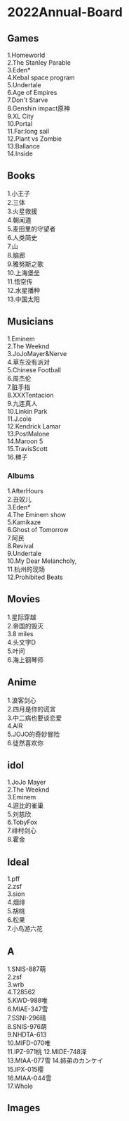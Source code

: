 # 2022Annual-Board

## Games
1.Homeworld  
2.The Stanley Parable  
3.Eden*  
4.Kebal space program  
5.Undertale  
6.Age of Empires  
7.Don't Starve  
8.Genshin impact原神  
9.XL City  
10.Portal  
11.Far:long sail  
12.Plant vs Zombie  
13.Ballance  
14.Inside  

## Books
1.小王子  
2.三体  
3.火星救援  
4.朝闻道  
5.麦田里的守望者  
6.人类简史  
7.山  
8.脑廊  
9.雅努斯之歌  
10.上海堡垒  
11.悟空传  
12.水星播种  
13.中国太阳  
 
## Musicians
1.Eminem  
2.The Weeknd  
3.JoJoMayer&Nerve  
4.草东没有派对  
5.Chinese Football  
6.周杰伦  
7.脏手指  
8.XXXTentacion  
9.九连真人  
10.Linkin Park  
11.J.cole   
12.Kendrick Lamar  
13.PostMalone   
14.Maroon 5  
15.TravisScott  
16.稗子   

### Albums
1.AfterHours  
2.丑奴儿  
3.Eden*      
4.The Eminem show  
5.Kamikaze  
6.Ghost of Tomorrow     
7.阿民  
8.Revival    
9.Undertale  
10.My Dear Melancholy,  
11.杭州的现场  
12.Prohibited Beats  

## Movies
1.星际穿越  
2.帝国的毁灭  
3.8 miles  
4.头文字D  
5.叶问  
6.海上钢琴师  

## Anime 
1.浪客剑心   
2.四月是你的谎言    
3.中二病也要谈恋爱  
4.AIR  
5.JOJO的奇妙冒险  
6.徒然喜欢你  

## idol
1.JoJo Mayer  
2.The Weeknd  
3.Eminem  
4.逗比的雀巢  
5.刘慈欣  
6.TobyFox  
7.绯村剑心  
8.霍金

## Ideal
1.pff  
2.zsf  
3.sion  
4.烟绯  
5.胡桃  
6.松果  
7.小鸟游六花      

## A
1.SNIS-887萌  
2.zsf  
3.wrb  
4.T28562   
5.KWD-988唯  
6.MIAE-347雪  
7.SSNI-296晴  
8.SNIS-976萌  
9.NHDTA-613  
10.MIFD-070唯  
11.IPZ-971桃
12.MIDE-748泽  
13.MIAA-077雪
14.姉弟のカンケイ  
15.IPX-015樱  
16.MIAA-044雪  
17.Whole

## Images  
